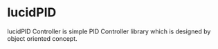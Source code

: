 # lucidPID
lucidPID Controller is simple PID Controller library which is designed by object oriented concept.
